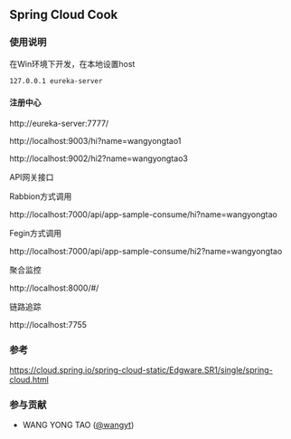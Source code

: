 ## Spring Cloud Cook

### 使用说明

在Win环境下开发，在本地设置host

``` bash
127.0.0.1 eureka-server
```


#### 注册中心

http://eureka-server:7777/

http://localhost:9003/hi?name=wangyongtao1

http://localhost:9002/hi2?name=wangyongtao3

API网关接口

Rabbion方式调用

http://localhost:7000/api/app-sample-consume/hi?name=wangyongtao

Fegin方式调用

http://localhost:7000/api/app-sample-consume/hi2?name=wangyongtao

聚合监控

http://localhost:8000/#/

链路追踪

http://localhost:7755

### 参考

https://cloud.spring.io/spring-cloud-static/Edgware.SR1/single/spring-cloud.html


### 参与贡献
    
* WANG YONG TAO ([@wangyt](https://yongtao.wang))